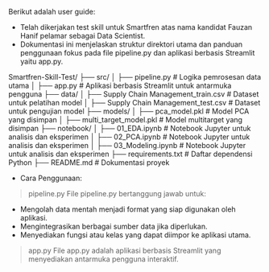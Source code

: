 Berikut adalah user guide:

- Telah dikerjakan test skill untuk Smartfren atas nama kandidat Fauzan Hanif pelamar sebagai Data Scientist.
- Dokumentasi ini menjelaskan struktur direktori utama dan panduan penggunaan fokus pada file pipeline.py dan aplikasi berbasis Streamlit yaitu app.py.

Smartfren-Skill-Test/
├── src/
│   ├── pipeline.py  # Logika pemrosesan data utama
│   ├── app.py       # Aplikasi berbasis Streamlit untuk antarmuka pengguna
├── data/
│   ├── Supply Chain Management_train.csv   # Dataset untuk pelatihan model
│   ├── Supply Chain Management_test.csv    # Dataset untuk pengujian model
├── models/
│   ├── pca_model.pkl           # Model PCA yang disimpan
│   ├── multi_target_model.pkl  # Model multitarget yang disimpan
├── notebook/
│   ├── 01_EDA.ipynb      # Notebook Jupyter untuk analisis dan eksperimen
│   ├── 02_PCA.ipynb      # Notebook Jupyter untuk analisis dan eksperimen
│   ├── 03_Modeling.ipynb # Notebook Jupyter untuk analisis dan eksperimen
├── requirements.txt      # Daftar dependensi Python
├── README.md             # Dokumentasi proyek

- Cara Penggunaan:
>  pipeline.py
File pipeline.py bertanggung jawab untuk:
- Mengolah data mentah menjadi format yang siap digunakan oleh aplikasi.
- Mengintegrasikan berbagai sumber data jika diperlukan.
- Menyediakan fungsi atau kelas yang dapat diimpor ke aplikasi utama.
> app.py
File app.py adalah aplikasi berbasis Streamlit yang menyediakan antarmuka pengguna interaktif.
